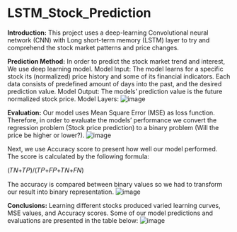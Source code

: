 # LSTM_Stock_Prediction

**Introduction:**
This project uses a deep-learning Convolutional neural network (CNN) with Long short-term memory (LSTM) layer to try and comprehend the stock market patterns and price changes.

**Prediction Method:**
In order to predict the stock market trend and interest, We use deep learning model.
Model Input: 
The model learns for a specific stock its (normalized) price history and some of its financial indicators. Each data consists of predefined amount of days into the past, and the desired prediction value. 
Model Output: 
The models’ prediction value is the future normalized stock price.
Model Layers:
![image](https://user-images.githubusercontent.com/7150655/122877831-b6e82680-d33f-11eb-90e1-3f8b6d02ec0e.png)

**Evaluation:**
Our model uses Mean Square Error (MSE) as loss function. Therefore, in order to evaluate the models’ performance we convert the regression problem (Stock price prediction) to a binary problem (Will the price be higher or lower?).
![image](https://user-images.githubusercontent.com/7150655/122877882-c49dac00-d33f-11eb-80ac-9a2320e87230.png)

Next, we use Accuracy score to present how well our model performed. The score is calculated by the following formula:

(𝑇𝑁+𝑇𝑃)/(𝑇𝑃+𝐹𝑃+𝑇𝑁+𝐹𝑁)

The accuracy is compared between binary values so we had to transform our result into binary representation.
![image](https://user-images.githubusercontent.com/7150655/122877925-d2ebc800-d33f-11eb-9f41-15b66d0c374a.png)

**Conclusions:**
Learning different stocks produced varied learning curves, MSE values, and Accuracy scores.
Some of our model predictions and evaluations are presented in the table below:
![image](https://user-images.githubusercontent.com/7150655/122877950-db440300-d33f-11eb-98c3-71bed6b2857e.png)
